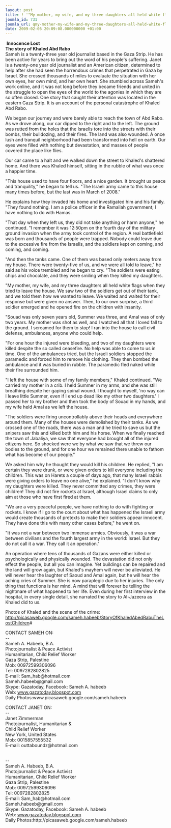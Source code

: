 ```yaml
---
layout: post
title: ! '"My mother, my wife, and my three daughters all held white flags..." '
joomla_id: 731
joomla_url: qmy-mother-my-wife-and-my-three-daughters-all-held-white-flagsq-
date: 2009-02-05 20:09:08.000000000 +01:00
---
```

<p> <strong>Innocence Lost<br />The story of Khaled Abd Rabo</strong><br />Sameh is a twenty-three year old journalist based in the Gaza Strip. He has been active for years to bring out the word of his people's suffering. Janet is a twenty-one year old journalist and an American citizen, determined to help after she had seen the horrendous crimes that perpetrated in Gaza by Israel. She crossed thousands of miles to evaluate the situation with her own eyes, her own mind, and her own heart. She stumbled across Sameh's work online, and it was not long before they became friends and united in the struggle to open the eyes of the world to the agonies in which they are so often closed. One story that caught their attention was located in the eastern Gaza Strip. It is an account of the personal catastrophe of Khaled Abd Rabo.</p>

<div></div>
<p>We began our journey and were barely able to reach the town of Abd Rabo. As we drove along, our car dipped to the right and to the left. The ground was rutted from the holes that the Israelis tore into the streets with their bombs, their bulldozing, and their fires. The land was also wounded. A once lush and tranquil neighborhood had been transformed into hell on earth. Our eyes were filled with nothing but devastation, and masses of people covered the place like flies.</p>
<p>Our car came to a halt and we walked down the street to Khaled's shattered home. And there was Khaled himself, sitting in the rubble of what was once a happier time.</p>
<p>"This house used to have four floors, and a nice garden. It brought us peace and tranquility," he began to tell us. "The Israeli army came to this house many times before, but the last was in March of 2008."</p>
<p>He explains how they invaded his home and investigated him and his family. "They found nothing. I am a police officer in the Ramallah government; I have nothing to do with Hamas.</p>
<p>"That day when they left us, they did not take anything or harm anyone," he continued. "I remember it was 12:50pm on the fourth day of the military ground invasion when the army took control of the region. A real battlefield was born and thousands of people were trapped. Nobody could leave due to the excessive fire from the Israelis, and the soldiers kept on coming, and coming, and coming.</p>
<p>"And then the tanks came. One of them was based only meters away from my house. There were twenty-five of us, and we were all told to leave," he said as his voice trembled and he began to cry. "The soldiers were eating chips and chocolate, and they were smiling when they killed my daughters.</p>
<p>"My mother, my wife, and my three daughters all held white flags when they tried to leave the house. We saw two of the soldiers get out of their tank, and we told them how we wanted to leave. We waited and waited for their response but were given no answer. Then, to our own surprise, a third soldier emerged and he opened fire on the children with insanity.</p>
<p>"Souad was only seven years old, Summer was three, and Amal was of only two years. My mother was shot as well, and I watched all that I loved fall to the ground. I screamed for them to stop! I ran into the house to call civil defense, ambulances, anyone who could help.</p>
<p>"For one hour the injured were bleeding, and two of my daughters were killed despite the so called ceasefire. No help was able to come to us in time. One of the ambulances tried, but the Israeli soldiers stopped the paramedic and forced him to remove his clothing. They then bombed the ambulance and it was buried in rubble. The paramedic fled naked while their fire surrounded him.</p>
<p>"I left the house with some of my family members," Khaled continued. "We carried my mother in a crib. I held Summer in my arms, and she was still breathing despite her gaping spinal wound. I thought to myself, 'no way can I leave little Summer, even if I end up dead like my other two daughters.' I passed her to my brother and then took the body of Souad in my hands, and my wife held Amal as we left the house.</p>
<p>"The soldiers were firing uncontrollably above their heads and everywhere around them. Many of the houses were demolished by their tanks. As we crossed one of the roads, there was a man and he tried to save us but the snipers saw this and killed both him and his horse. When we finally reached the town of Jabaliya, we saw that everyone had brought all of the injured citizens here. So shocked were we by what we saw that we threw our bodies to the ground, and for one hour we remained there unable to fathom what has become of our people."</p>
<p>We asked him why he thought they would kill his children. He replied, "I am certain they were drunk, or were given orders to kill everyone including the children. This was on Harets a couple of days ago, that many Israeli rabbis were giving orders to leave no one alive," he explained. "I don't know why my daughters were killed. They never committed any crimes, they were children! They did not fire rockets at Israel, although Israel claims to only aim at those who have first fired at them.</p>
<p>"We are a very peaceful people, we have nothing to do with fighting or rockets. I know if I go to the court about what has happened the Israeli army would create thousands of pretexts to make their soldiers appear innocent. They have done this with many other cases before," he went on.</p>
<p>"It was not a war between two immense armies. Obviously, it was a war between civilians and the fourth largest army in the world: Israel. But they do not call it a war. They call it an operation."</p>
<p>An operation where tens of thousands of Gazans were either killed or psychologically and physically wounded. The devastation did not only effect the people, but all you can imagine. Yet buildings can be repaired and the land will grow again, but Khaled's mayhem will never be alleviated. He will never hear the laughter of Saoud and Amal again, but he will hear the aching cries of Summer. She is now paraplegic due to her injuries. The only thing that functions is her mind. A mind that will forever be telling the nightmare of what happened to her life. Even during her first interview in the hospital, in every single detail, she narrated the story to Al-Jazeera as Khaled did to us.</p>
<p>Photos of Khaled and the scene of the crime:<br /><a href="http://picasaweb.google.com/sameh.habeeb/StoryOfKhaledAbedRabuTheLostChildren">http://picasaweb.google.com/sameh.habeeb/StoryOfKhaledAbedRabuTheLostChildren</a>#</p>
<p>CONTACT SAMEH ON: <br />-- <br />Sameh A. Habeeb, B.A.<br />Photojournalist & Peace Activist<br />Humanitarian, Child Relief Worker<br />Gaza Strip, Palestine<br />Mob: 00972599306096<br />Tel: 0097282802825<br />E-mail: Sam_hab@hotmail.com<br />Sameh.habeeb@gmail.com<br />Skype: Gazatoday, Facebook: Sameh A. habeeb<br />Web: <a href="http://www.gazatoday.blogspot.com">www.gazatoday.blogspot.com</a> <br />Daily Photos:www.picasaweb.google.com/sameh.habeeb</p>
<p>CONTACT JANET ON:<br />-- <br />Janet Zimmerman<br />Photojournalist, Humanitarian & <br />Child Relief Worker<br />New York, United States<br />Mob: 0015857555532<br />E-mail: outtaboundz@hotmail.com</p>
<p><br />-- <br />Sameh A. Habeeb, B.A.<br />Photojournalist & Peace Activist<br />Humanitarian, Child Relief Worker<br />Gaza Strip, Palestine<br />Mob: 00972599306096<br />Tel: 0097282802825<br />E-mail: Sam_hab@hotmail.com<br />Sameh.habeeb@gmail.com<br />Skype: Gazatoday, Facebook: Sameh A. habeeb<br />Web: <a href="http://www.gazatoday.blogspot.com">www.gazatoday.blogspot.com</a> <br />Daily Photos:http://picasaweb.google.com/sameh.habeeb  </p>
